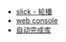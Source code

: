 
* [slick - 轮播](https://github.com/kenwheeler/slick)
* [web console](https://github.com/zeit/hyper)
* [自动完成库](https://github.com/twitter/typeahead.js)